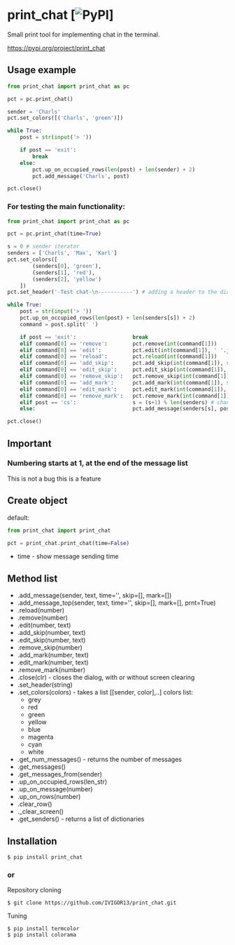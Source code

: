 # print_chat  [![PyPI](https://img.shields.io/pypi/v/print_chat.svg)]
Small print tool for implementing chat in the terminal.

https://pypi.org/project/print_chat

## Usage example
```python
from print_chat import print_chat as pc

pct = pc.print_chat()

sender = 'Charls'
pct.set_colors([('Charls', 'green')])

while True:
    post = str(input('> '))

    if post == 'exit':
        break
    else:
        pct.up_on_occupied_rows(len(post) + len(sender) + 2)
        pct.add_message('Charls', post)

pct.close()
```
### For testing the main functionality:
```python
from print_chat import print_chat as pc

pct = pc.print_chat(time=True)

s = 0 # sender iterator
senders = ['Charls', 'Max', 'Karl']
pct.set_colors([
        (senders[0], 'green'),
        (senders[1], 'red'),
        (senders[2], 'yellow')
    ])
pct.set_header('-Test chat-\n-----------') # adding a header to the dialog

while True:
    post = str(input('> '))
    pct.up_on_occupied_rows(len(post) + len(senders[s]) + 2)
    command = post.split(' ')

    if post == 'exit':                  break
    elif command[0] == 'remove':        pct.remove(int(command[1]))
    elif command[0] == 'edit':          pct.edit(int(command[1]), ' '.join(command[2:]))
    elif command[0] == 'reload':        pct.reload(int(command[1]))
    elif command[0] == 'add_skip':      pct.add_skip(int(command[1]), str(' '.join(command[2:])))
    elif command[0] == 'edit_skip':     pct.edit_skip(int(command[1]), ' '.join(command[2:]))
    elif command[0] == 'remove_skip':   pct.remove_skip(int(command[1]))
    elif command[0] == 'add_mark':      pct.add_mark(int(command[1]), str(command[2]))
    elif command[0] == 'edit_mark':     pct.edit_mark(int(command[1]), str(command[2]))
    elif command[0] == 'remove_mark':   pct.remove_mark(int(command[1]))
    elif post == 'cs':                  s = (s+1) % len(senders) # change sender to next
    else:                               pct.add_message(senders[s], post)

pct.close()

```

## Important
### Numbering starts at 1, at the end of the message list

This is not a bug this is a feature

## Create object
default:
```python
from print_chat import print_chat

pct = print_chat.print_chat(time=False)
```
* time - show message sending time

## Method list
* .add_message(sender, text, time='', skip=[], mark=[])
* .add_message_top(sender, text, time='', skip=[], mark=[], prnt=True)
* .reload(number)
* .remove(number)
* .edit(number, text)
* .add_skip(number, text) 
* .edit_skip(number, text)
* .remove_skip(number)
* .add_mark(number, text)
* .edit_mark(number, text)
* .remove_mark(number)
* .close(clr)                       - closes the dialog, with or without screen clearing
* .set_header(string)
* .set_colors(colors)               - takes a list [[sender, color],..]
   colors list:
     * grey
     * red
     * green
     * yellow
     * blue
     * magenta
     * cyan
     * white
* .get_num_messages()               - returns the number of messages
* .get_messages()
* .get_messages_from(sender)
* .up_on_occupied_rows(len_str)
* .up_on_message(number)
* .up_on_rows(number)
* .clear_row()
* ._clear_screen()
* .get_senders()                    - returns a list of dictionaries

## Installation
```
$ pip install print_chat
```
### or
Repository cloning
```
$ git clone https://github.com/IVIGOR13/print_chat.git
```
Tuning
```
$ pip install termcolor
$ pip install colorama
```
